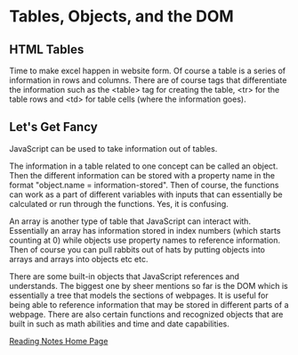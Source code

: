 # Tables, Objects, and the DOM
## HTML Tables
Time to make excel happen in website form. Of course a table is a series of information in rows and columns. There are of course tags that differentiate the information such as the \<table> tag for creating the table, \<tr> for the table rows and \<td> for table cells (where the information goes).

## Let's Get Fancy
JavaScript can be used to take information out of tables. 

The information in a table related to one concept can be called an object. Then the different information can be stored with a property name in the format "object.name = information-stored". Then of course, the functions can work as a part of different variables with inputs that can essentially be calculated or run through the functions. Yes, it is confusing.

An array is another type of table that JavaScript can interact with. Essentially an array has information stored in index numbers (which starts counting at 0) while objects use property names to reference information. Then of course you can pull rabbits out of hats by putting objects into arrays and arrays into objects etc etc.

There are some built-in objects that JavaScript references and understands. The biggest one by sheer mentions so far is the DOM which is essentially a tree that models the sections of webpages. It is useful for being able to reference information that may be stored in different parts of a webpage. There are also certain functions and recognized objects that are built in such as math abilities and time and date capabilities.

[Reading Notes Home Page](README.md)
